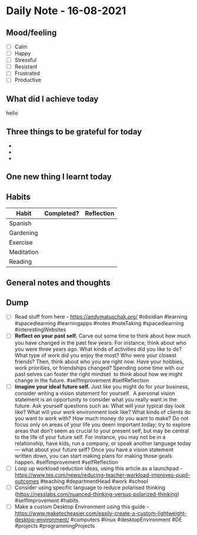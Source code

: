 # Daily Note - 16-08-2021

## Mood/feeling
- [ ] Calm 
- [ ]  Happy 
- [ ]  Stressful 
- [ ]  Resistant
- [ ]  Frustrated
- [ ]  Productive

## What did I achieve today
hello

## Three things to be grateful for today
- 
-
-
	
## One new thing I learnt today

## Habits
Habit | Completed? | Reflection
-----| ------------|---------
Spanish || 
Gardening ||
Exercise ||
Meditation ||
Reading || 


## General notes and thoughts

## Dump
- [ ] Read stuff from here - https://andymatuschak.org/ #obsidian #learning #spacedlearning #learningapps #notes #noteTaking #spacedlearning #interestingWebsites
- [ ]  **Reflect on your past self.** Carve out some time to think about how much you have changed in the past few years. For instance, think about who you were three years ago. What kinds of activities did you like to do? What type of work did you enjoy the most? Who were your closest friends? Then, think about who you are right now. Have your hobbies, work priorities, or friendships changed? Spending some time with our past selves can foster the right mindset  to think about how we might change in the future. #selfImprovement #selfReflection
- [ ] **Imagine your ideal future self.** Just like you might do for your business, consider writing a vision statement for yourself.  A personal vision statement is an opportunity to consider what you really want in the future. Ask yourself questions such as: What will your typical day look like? What will your work environment look like? What kinds of clients do you want to work with? How much money do you want to make? Do not focus only on areas of your life you deem important today; try to explore areas that don’t seem as crucial to your present self, but may be central to the life of your future self. For instance, you may not be in a relationship, have kids, run a company, or speak another language today — what about your future self? Once you have a vision statement written down, you can start making plans for making those goals happen. #selfImprovement #selfReflection  
- [ ] Loop up workload reduction ideas, using this article as a launchpad - https://www.tes.com/news/reducing-teacher-workload-improves-pupil-outcomes #teaching #departmentHead #work #school
- [ ] Consider using specific language to reduce polarised thinking (https://nesslabs.com/nuanced-thinking-versus-polarized-thinking) #selfImprovement #habits 
- [ ] Make a custom Desktop Environment using this guide - https://www.maketecheasier.com/easily-create-a-custom-lightweight-desktop-environment/ #computers #linux #desktopEnvironment #DE #projects #programmingProjects 